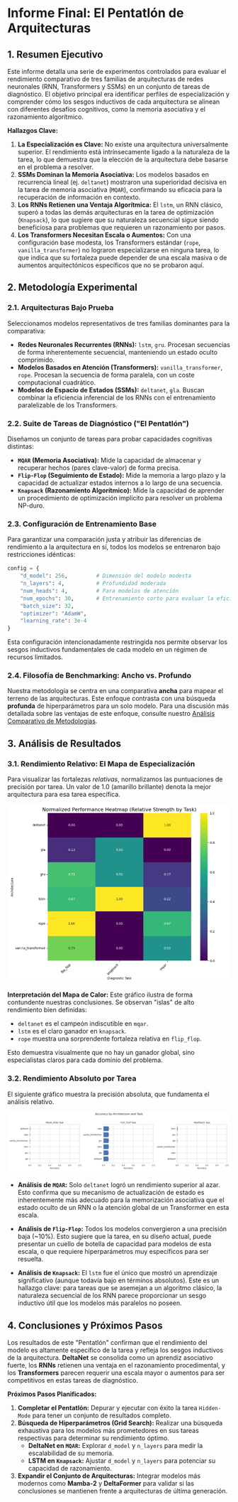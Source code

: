 # Informe Final: El Pentatlón de Arquitecturas

## 1. Resumen Ejecutivo

Este informe detalla una serie de experimentos controlados para evaluar el rendimiento comparativo de tres familias de arquitecturas de redes neuronales (RNN, Transformers y SSMs) en un conjunto de tareas de diagnóstico. El objetivo principal era identificar perfiles de especialización y comprender cómo los sesgos inductivos de cada arquitectura se alinean con diferentes desafíos cognitivos, como la memoria asociativa y el razonamiento algorítmico.

**Hallazgos Clave:**

1.  **La Especialización es Clave:** No existe una arquitectura universalmente superior. El rendimiento está intrínsecamente ligado a la naturaleza de la tarea, lo que demuestra que la elección de la arquitectura debe basarse en el problema a resolver.
2.  **SSMs Dominan la Memoria Asociativa:** Los modelos basados en recurrencia lineal (ej. `deltanet`) mostraron una superioridad decisiva en la tarea de memoria asociativa (`MQAR`), confirmando su eficacia para la recuperación de información en contexto.
3.  **Los RNNs Retienen una Ventaja Algorítmica:** El `lstm`, un RNN clásico, superó a todas las demás arquitecturas en la tarea de optimización (`Knapsack`), lo que sugiere que su naturaleza secuencial sigue siendo beneficiosa para problemas que requieren un razonamiento por pasos.
4.  **Los Transformers Necesitan Escala o Aumentos:** Con una configuración base modesta, los Transformers estándar (`rope`, `vanilla_transformer`) no lograron especializarse en ninguna tarea, lo que indica que su fortaleza puede depender de una escala masiva o de aumentos arquitectónicos específicos que no se probaron aquí.

## 2. Metodología Experimental

### 2.1. Arquitecturas Bajo Prueba

Seleccionamos modelos representativos de tres familias dominantes para la comparativa:
*   **Redes Neuronales Recurrentes (RNNs):** `lstm`, `gru`. Procesan secuencias de forma inherentemente secuencial, manteniendo un estado oculto comprimido.
*   **Modelos Basados en Atención (Transformers):** `vanilla_transformer`, `rope`. Procesan la secuencia de forma paralela, con un coste computacional cuadrático.
*   **Modelos de Espacio de Estados (SSMs):** `deltanet`, `gla`. Buscan combinar la eficiencia inferencial de los RNNs con el entrenamiento paralelizable de los Transformers.

### 2.2. Suite de Tareas de Diagnóstico ("El Pentatlón")

Diseñamos un conjunto de tareas para probar capacidades cognitivas distintas:
*   **`MQAR` (Memoria Asociativa):** Mide la capacidad de almacenar y recuperar hechos (pares clave-valor) de forma precisa.
*   **`Flip-Flop` (Seguimiento de Estado):** Mide la memoria a largo plazo y la capacidad de actualizar estados internos a lo largo de una secuencia.
*   **`Knapsack` (Razonamiento Algorítmico):** Mide la capacidad de aprender un procedimiento de optimización implícito para resolver un problema NP-duro.

### 2.3. Configuración de Entrenamiento Base

Para garantizar una comparación justa y atribuir las diferencias de rendimiento a la arquitectura en sí, todos los modelos se entrenaron bajo restricciones idénticas:

```python
config = {
    "d_model": 256,         # Dimensión del modelo modesta
    "n_layers": 4,          # Profundidad moderada
    "num_heads": 4,         # Para modelos de atención
    "num_epochs": 30,       # Entrenamiento corto para evaluar la eficiencia de aprendizaje
    "batch_size": 32,
    "optimizer": "AdamW",
    "learning_rate": 3e-4
}
```
Esta configuración intencionadamente restringida nos permite observar los sesgos inductivos fundamentales de cada modelo en un régimen de recursos limitados.

### 2.4. Filosofía de Benchmarking: Ancho vs. Profundo

Nuestra metodología se centra en una comparativa **ancha** para mapear el terreno de las arquitecturas. Este enfoque contrasta con una búsqueda **profunda** de hiperparámetros para un solo modelo. Para una discusión más detallada sobre las ventajas de este enfoque, consulte nuestro [Análisis Comparativo de Metodologías](COMPARISON.md).

## 3. Análisis de Resultados

### 3.1. Rendimiento Relativo: El Mapa de Especialización

Para visualizar las fortalezas *relativas*, normalizamos las puntuaciones de precisión por tarea. Un valor de 1.0 (amarillo brillante) denota la mejor arquitectura para esa tarea específica.

![Relative Performance Heatmap](results/plots/relative_performance_heatmap.png)

**Interpretación del Mapa de Calor:**
Este gráfico ilustra de forma contundente nuestras conclusiones. Se observan "islas" de alto rendimiento bien definidas:
*   `deltanet` es el campeón indiscutible en `mqar`.
*   `lstm` es el claro ganador en `knapsack`.
*   `rope` muestra una sorprendente fortaleza relativa en `flip_flop`.

Esto demuestra visualmente que no hay un ganador global, sino especialistas claros para cada dominio del problema.

### 3.2. Rendimiento Absoluto por Tarea

El siguiente gráfico muestra la precisión absoluta, que fundamenta el análisis relativo.

![Accuracy by Task](results/plots/accuracy_comparison.png)

*   **Análisis de `MQAR`:** Solo `deltanet` logró un rendimiento superior al azar. Esto confirma que su mecanismo de actualización de estado es inherentemente más adecuado para la memorización asociativa que el estado oculto de un RNN o la atención global de un Transformer en esta escala.

*   **Análisis de `Flip-Flop`:** Todos los modelos convergieron a una precisión baja (~10%). Esto sugiere que la tarea, en su diseño actual, puede presentar un cuello de botella de capacidad para modelos de esta escala, o que requiere hiperparámetros muy específicos para ser resuelta.

*   **Análisis de `Knapsack`:** El `lstm` fue el único que mostró un aprendizaje significativo (aunque todavía bajo en términos absolutos). Este es un hallazgo clave: para tareas que se asemejan a un algoritmo clásico, la naturaleza secuencial de los RNN parece proporcionar un sesgo inductivo útil que los modelos más paralelos no poseen.

## 4. Conclusiones y Próximos Pasos

Los resultados de este "Pentatlón" confirman que el rendimiento del modelo es altamente específico de la tarea y refleja los sesgos inductivos de la arquitectura. **DeltaNet** se consolida como un aprendiz asociativo fuerte, los **RNNs** retienen una ventaja en el razonamiento procedimental, y los **Transformers** parecen requerir una escala mayor o aumentos para ser competitivos en estas tareas de diagnóstico.

**Próximos Pasos Planificados:**
1.  **Completar el Pentatlón:** Depurar y ejecutar con éxito la tarea `Hidden-Mode` para tener un conjunto de resultados completo.
2.  **Búsqueda de Hiperparámetros (Grid Search):** Realizar una búsqueda exhaustiva para los modelos más prometedores en sus tareas respectivas para determinar su rendimiento óptimo.
    *   **DeltaNet en `MQAR`:** Explorar `d_model` y `n_layers` para medir la escalabilidad de su memoria.
    *   **LSTM en `Knapsack`:** Ajustar `d_model` y `n_layers` para potenciar su capacidad de razonamiento.
3.  **Expandir el Conjunto de Arquitecturas:** Integrar modelos más modernos como **Mamba-2** y **DeltaFormer** para validar si las conclusiones se mantienen frente a arquitecturas de última generación.

